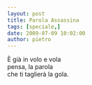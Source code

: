 ```yaml
---
layout: post
title: Parola Assassina
tags: [speciale,]
date: 2009-07-09 10:02:00
author: pietro
---
```

È già in volo e vola<br/>pensa, la parola<br/>che ti taglierà la gola.
